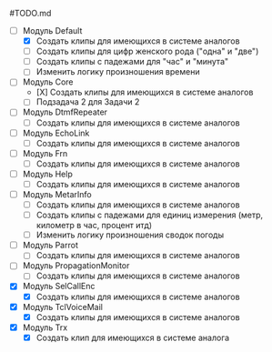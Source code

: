 #TODO.md

- [ ] Модуль Default
    - [X] Создать клипы для имеющихся в системе аналогов
    - [ ] Создать клипы для цифр женского рода ("одна" и "две")
    - [ ] Создать клипы с падежами для "час" и "минута" 
    - [ ] Изменить логику произношения времени
- [ ] Модуль Core
    - [Х] Создать клипы для имеющихся в системе аналогов
    - [ ] Подзадача 2 для Задачи 2
- [ ] Модуль DtmfRepeater
    - [ ] Создать клипы для имеющихся в системе аналогов
- [ ] Модуль EchoLink
    - [ ] Создать клипы для имеющихся в системе аналогов
- [ ] Модуль Frn
    - [ ] Создать клипы для имеющихся в системе аналогов
- [ ] Модуль Help
    - [ ] Создать клипы для имеющихся в системе аналогов
- [ ] Модуль MetarInfo
    - [ ] Создать клипы для имеющихся в системе аналогов
    - [ ] Создать клипы с падежами для единиц измерения (метр, километр в час, процент итд)
    - [ ] Изменить логику произношения сводок погоды
- [ ] Модуль Parrot
    - [ ] Создать клипы для имеющихся в системе аналогов
- [ ] Модуль PropagationMonitor
    - [ ] Создать клипы для имеющихся в системе аналогов
- [X] Модуль SelCallEnc
    - [X] Создать клипы для имеющихся в системе аналогов
- [X] Модуль TclVoiceMail
    - [X] Создать клипы для имеющихся в системе аналогов
- [X] Модуль Trx
    - [X] Создать клип для имеющихся в системе аналога
